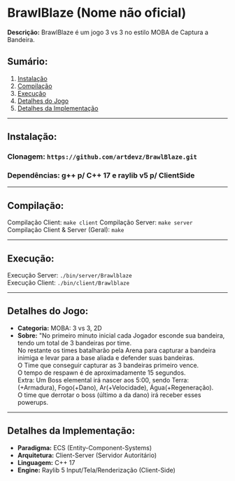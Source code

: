 # BrawlBlaze (Nome não oficial)

**Descrição:** BrawlBlaze é um jogo 3 vs 3 no estilo MOBA de Captura a Bandeira.

## Sumário:
1. [Instalação](#instalação)
2. [Compilação](#compilação)
3. [Execução](#execução)
4. [Detalhes do Jogo](#detalhes-do-jogo)
5. [Detalhes da Implementação](#detalhes-da-implementação)

---

## Instalação:

### Clonagem: ```https://github.com/artdevz/BrawlBlaze.git```

### Dependências: **g++** p/ C++ 17 e **raylib v5** p/ ClientSide

---

## Compilação:

Compilação Client: ```make client```
Compilação Server: ```make server```
Compilação Client & Server (Geral): ```make```

---

## Execução:

Execução Server: ```./bin/server/Brawlblaze```<br>
Execução Client: ```./bin/client/Brawlblaze```

---

## Detalhes do Jogo:

- **Categoria:** MOBA: 3 vs 3, 2D
- **Sobre:** "No primeiro minuto inicial cada Jogador esconde sua bandeira, tendo um total de 3 bandeiras por time. <br>
No restante os times batalharão pela Arena para capturar a bandeira inimiga e levar para a base aliada e defender suas bandeiras. <br>
O Time que conseguir capturar as 3 bandeiras primeiro vence. <br>
O tempo de respawn é de aproximadamente 15 segundos. <br>
Extra: Um Boss elemental irá nascer aos 5:00, sendo Terra: (+Armadura), Fogo(+Dano), Ar(+Velocidade), Água(+Regeneração). <br> 
O time que derrotar o boss (último a da dano) irá receber esses powerups. <br>

---

## Detalhes da Implementação:
- **Paradigma:** ECS (Entity-Component-Systems)
- **Arquitetura:** Client-Server (Servidor Autoritário)
- **Linguagem:** C++ 17
- **Engine:** Raylib 5 Input/Tela/Renderização (Client-Side)
